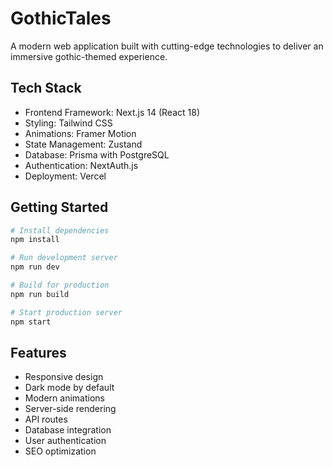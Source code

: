 # GothicTales

A modern web application built with cutting-edge technologies to deliver an immersive gothic-themed experience.

## Tech Stack

- Frontend Framework: Next.js 14 (React 18)
- Styling: Tailwind CSS
- Animations: Framer Motion
- State Management: Zustand
- Database: Prisma with PostgreSQL
- Authentication: NextAuth.js
- Deployment: Vercel

## Getting Started

```bash
# Install dependencies
npm install

# Run development server
npm run dev

# Build for production
npm run build

# Start production server
npm start
```

## Features

- Responsive design
- Dark mode by default
- Modern animations
- Server-side rendering
- API routes
- Database integration
- User authentication
- SEO optimization
